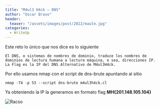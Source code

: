 ```yaml
---
title: "M4ul3 H4ck – DNS"
author: "Oscar Bravo"
header: 
  teaser: "/assets/images/post/2022/maule.jpg"
categories:
  - WriteUp
---
```


Este reto lo único que nos dice es lo siguiente

	El DNS, o sistemas de nombres de dominio, traduce los nombres de dominios de lectura humana a lectura máquina, o sea, direcciones IP. La Flag es la IP del DNS Alternativo de M4ul3H4ck.

Por ello usamos nmap con el script de dns-brute apuntando al sitio

	nmap -T4 -p 53 --script dns-brute m4ul3h4ck.cl

Ya obteniendo la IP la generamos en formato flag **MH{201.148.105.104}**


![Racso](https://www.hackthebox.com/badge/image/159593)